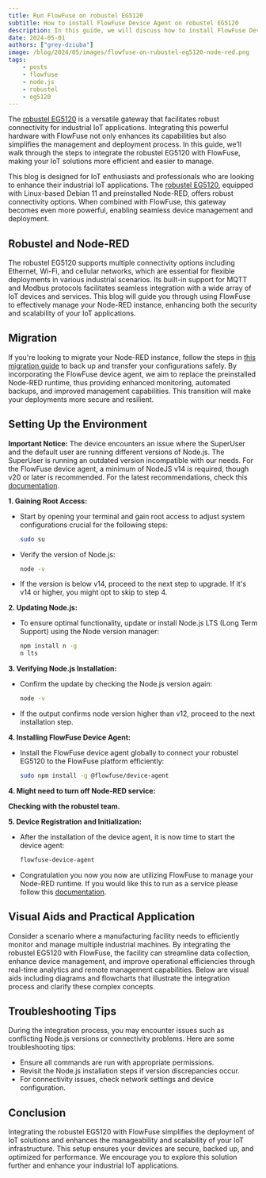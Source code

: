 ```yaml
---
title: Run FlowFuse on robustel EG5120
subtitle: How to install FlowFuse Device Agent on robustel EG5120
description: In this guide, we will discuss how to install FlowFuse Device agent on robustel EG5120.
date: 2024-05-01
authors: ["grey-dziuba"]
image: /blog/2024/05/images/flowfuse-on-rubustel-eg5120-node-red.png
tags:
    - posts
    - flowfuse
    - node.js
    - robustel
    - eg5120
---
```


The [robustel EG5120](https://www.robustel.com/product/eg5120-industrial-edge-computing-gateway/) is a versatile gateway that facilitates robust connectivity for industrial IoT applications. Integrating this powerful hardware with FlowFuse not only enhances its capabilities but also simplifies the management and deployment process. In this guide, we’ll walk through the steps to integrate the robustel EG5120 with FlowFuse, making your IoT solutions more efficient and easier to manage.

<!--more-->


This blog is designed for IoT enthusiasts and professionals who are looking to enhance their industrial IoT applications. The [robustel EG5120](https://www.robustel.com/product/eg5120-industrial-edge-computing-gateway/), equipped with Linux-based Debian 11 and preinstalled Node-RED, offers robust connectivity options. When combined with FlowFuse, this gateway becomes even more powerful, enabling seamless device management and deployment. 


## Robustel and Node-RED

The robustel EG5120 supports multiple connectivity options including Ethernet, Wi-Fi, and cellular networks, which are essential for flexible deployments in various industrial scenarios. Its built-in support for MQTT and Modbus protocols facilitates seamless integration with a wide array of IoT devices and services. This blog will guide you through using FlowFuse to effectively manage your Node-RED instance, enhancing both the security and scalability of your IoT applications.

## Migration

If you're looking to migrate your Node-RED instance, follow the steps in [this migration guide](/docs/migration/node-red-tools/) to back up and transfer your configurations safely. By incorporating the FlowFuse device agent, we aim to replace the preinstalled Node-RED runtime, thus providing enhanced monitoring, automated backups, and improved management capabilities. This transition will make your deployments more secure and resilient.

## Setting Up the Environment

**Important Notice:** The device encounters an issue where the SuperUser and the default user are running different versions of Node.js. The SuperUser is running an outdated version incompatible with our needs. For the FlowFuse device agent, a minimum of NodeJS v14 is required, though v20 or later is recommended. For the latest recommendations, check this [documentation](/docs/device-agent/install/#prerequisites).

**1. Gaining Root Access:**
   - Start by opening your terminal and gain root access to adjust system configurations crucial for the following steps:
     ```bash
     sudo su
     ```
   - Verify the version of Node.js:
     ```bash
     node -v
     ```
   - If the version is below v14, proceed to the next step to upgrade. If it's v14 or higher, you might opt to skip to step 4.

**2. Updating Node.js:**
   - To ensure optimal functionality, update or install Node.js LTS (Long Term Support) using the Node version manager:
     ```bash
     npm install n -g
     n lts
     ```

**3. Verifying Node.js Installation:**
   - Confirm the update by checking the Node.js version again:
     ```bash
     node -v
     ```
   - If the output confirms node version higher than v12, proceed to the next installation step.

**4. Installing FlowFuse Device Agent:**
   - Install the FlowFuse device agent globally to connect your robustel EG5120 to the FlowFuse platform efficiently:
     ```bash
     sudo npm install -g @flowfuse/device-agent
     ```

**4. Might need to turn off Node-RED service:**

**Checking with the robustel team.**

**5. Device Registration and Initialization:**
   - After the installation of the device agent, it is now time to start the device agent:
     ```bash
     flowfuse-device-agent
     ```
   - Congratulation you now you now are utilizing FlowFuse to manage your Node-RED runtime.  If you would like this to run as a service please follow this [documentation](/blog/2023/05/device-agent-as-a-service/).

## Visual Aids and Practical Application
Consider a scenario where a manufacturing facility needs to efficiently monitor and manage multiple industrial machines. By integrating the robustel EG5120 with FlowFuse, the facility can streamline data collection, enhance device management, and improve operational efficiencies through real-time analytics and remote management capabilities. Below are visual aids including diagrams and flowcharts that illustrate the integration process and clarify these complex concepts.

## Troubleshooting Tips
During the integration process, you may encounter issues such as conflicting Node.js versions or connectivity problems. Here are some troubleshooting tips:
- Ensure all commands are run with appropriate permissions.
- Revisit the Node.js installation steps if version discrepancies occur.
- For connectivity issues, check network settings and device configuration.

## Conclusion
Integrating the robustel EG5120 with FlowFuse simplifies the deployment of IoT solutions and enhances the manageability and scalability of your IoT infrastructure. This setup ensures your devices are secure, backed up, and optimized for performance. We encourage you to explore this solution further and enhance your industrial IoT applications.




